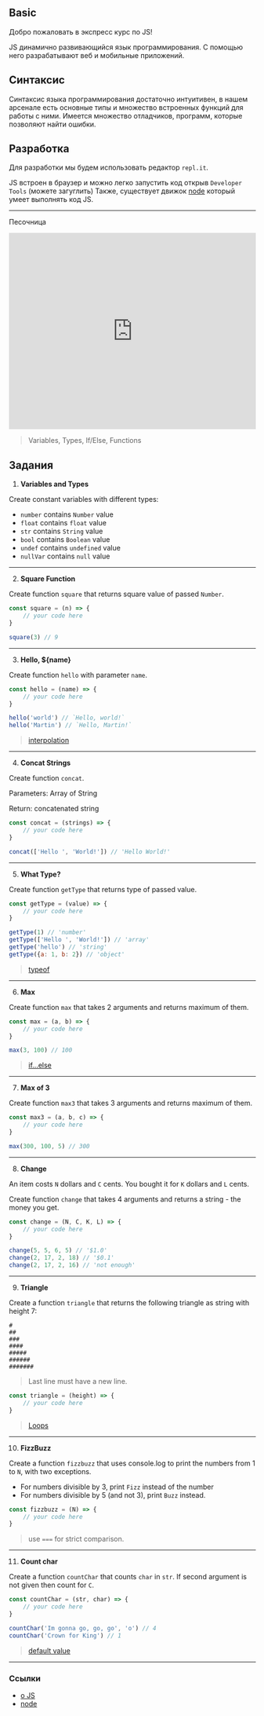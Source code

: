 ## Basic

Добро пожаловать в экспресс курс по JS!


JS динамично развивающийся язык программирования. С помощью него разрабатывают 
веб и мобильные приложений.

## Синтаксис

Синтаксис языка программирования достаточно интуитивен, в нашем арсенале есть 
основные типы и множество встроенных функций для работы с ними. Имеется множество 
отладчиков, программ, которые позволяют найти ошибки.

## Разработка

Для разработки мы будем использовать редактор `repl.it`. 

JS встроен в браузер и можно легко запустить код открыв `Developer Tools` (можете загуглить)
Также, существует движок [node](https://nodejs.org) который умеет выполнять код JS.
___

Песочница

<iframe height="400px" width="100%" src="https://repl.it/repls/DoubleHighlevelBootstrapping?lite=true" scrolling="no" frameborder="no" allowtransparency="true" allowfullscreen="true" sandbox="allow-forms allow-pointer-lock allow-popups allow-same-origin allow-scripts allow-modals"></iframe>

> Variables, Types, If/Else, Functions

## Задания

1. **Variables and Types**

Create constant variables with different types:
- `number` contains `Number` value
- `float` contains `float` value
- `str` contains `String` value
- `bool` contains `Boolean` value
- `undef` contains `undefined` value
- `nullVar` contains `null` value
___

2. **Square Function**

Create function `square` that returns square value of passed `Number`.

```js
const square = (n) => {
    // your code here
}

square(3) // 9
```
___

3. **Hello, ${name}**

Create function `hello` with parameter `name`.

```js
const hello = (name) => {
    // your code here
}

hello('world') // `Hello, world!`
hello('Martin') // `Hello, Martin!`
```

> [interpolation](https://flaviocopes.com/javascript-template-literals/#interpolation)
___

4. **Concat Strings**

Create function `concat`.

Parameters: Array of String

Return: concatenated string

```js
const concat = (strings) => {
    // your code here
}

concat(['Hello ', 'World!']) // 'Hello World!'
```
___

5. **What Type?**

Create function `getType` that returns type of passed value.

```js
const getType = (value) => {
    // your code here
}

getType(1) // 'number'
getType(['Hello ', 'World!']) // 'array'
getType('hello') // 'string'
getType({a: 1, b: 2}) // 'object'
```

> [typeof](https://developer.mozilla.org/ru/docs/Web/JavaScript/Reference/Operators/typeof)
___

6. **Max**

Create function `max` that takes 2 arguments and returns maximum of them.

```js
const max = (a, b) => {
    // your code here
}

max(3, 100) // 100
```

> [if...else](https://developer.mozilla.org/ru/docs/Web/JavaScript/Reference/Statements/if...else)
___

7. **Max of 3**

Create function `max3` that takes 3 arguments and returns maximum of them.

```js
const max3 = (a, b, c) => {
    // your code here
}

max(300, 100, 5) // 300
```
___

8. **Change**

An item costs `N` dollars and `C` cents. You bought it for `K` dollars and `L` cents.

Create function `change` that takes 4 arguments and returns a string - the money you get.

```js
const change = (N, C, K, L) => {
    // your code here
}

change(5, 5, 6, 5) // '$1.0'
change(2, 17, 2, 18) // '$0.1'
change(2, 17, 2, 16) // 'not enough'
```
___

9. **Triangle**

Create a function `triangle` that returns the following triangle as string with height 7:
```
#
##
###
####
#####
######
#######
```

> Last line must have a new line.

```js
const triangle = (height) => {
    // your code here
}
```

> [Loops](https://developer.mozilla.org/en-US/docs/Web/JavaScript/Guide/Loops_and_iteration)
___

10. **FizzBuzz**

Create a function `fizzbuzz` that uses console.log to print the numbers from 1 to `N`, with two exceptions. 
- For numbers divisible by 3, print `Fizz` instead of the number
- For numbers divisible by 5 (and not 3), print `Buzz` instead.

```js
const fizzbuzz = (N) => {
    // your code here
}
```

> use `===` for strict comparison.
___

11. **Count char**

Create a function `countChar` that counts `char` in `str`. If second argument is not given 
then count for `C`.

```js
const countChar = (str, char) => {
    // your code here
}

countChar('Im gonna go, go, go', 'o') // 4
countChar('Crown for King') // 1
```

> [default value](https://stackoverflow.com/a/894877)
___

### Ссылки

- [о JS](https://learn.javascript.ru/intro)
- [node](https://nodejs.dev/)
